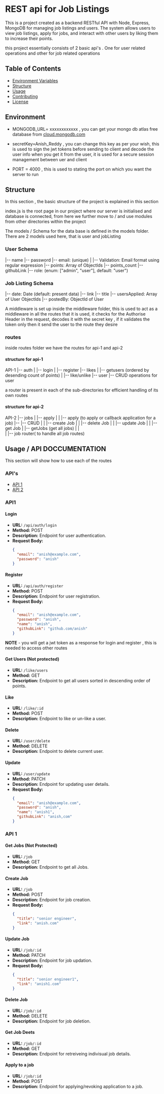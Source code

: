 # REST api for Job Listings

This is a project created as a backend RESTful API with Node, Express, MongoDB for managing job listings and users. The system allows users to view job listings, apply for jobs, and interact with other users by liking them to increase their points.

this project essentially consists of 2 basic api's . One for user related operations and other for job related operations

## Table of Contents

- [Environment Variables](#Environment)
- [Structure](#Structure)
- [Usage](#usage)
- [Contributing](#contributing)
- [License](#license)

## Environment

- MONGODB_URL= xxxxxxxxxxxx , you can get your mongo db atlas free database from [cloud.mongodb.com](cloud.mongodb.com)

- secretKey=Anish_Reddy , you can change this key as per your wish, this is used to sign the jwt tokens before sending to client and decode the user info when you get it from the user, it is used for a secure session management between uer and client

- PORT = 4000 , this is used to stating the port on which you want the server to run

## Structure

In this section , the basic structure of the project is explained in this section

index.js is the root page in our project where our server is initialised and database is connected, from here we further move to / and use modules from other directories within the project

The models / Schema for the data base is defined in the models folder. There are 2 models used here, that is user and jobListing

### User Schema

|-- name
|-- password
|-- email: (unique)
| |-- Validation: Email format using regular expression
|-- points: Array of ObjectIds
|-- points_count
|-- githubLink
|-- role: (enum: ["admin", "user"], default: "user")

### Job Listing Schema

|-- date: Date (default: present data)
|-- link
|-- title
|-- usersApplied: Array of User ObjectIds
|-- postedBy: ObjectId of User

A middleware is set up inside the middleware folder, this is used to act as a middleware in all the routes that it is used, it checks for the Authorise Header in the request, decodes it with the secret key , if it validates the token only then it send the user to the route they desire

### routes

inside routes folder we have the routes for api-1 and api-2

#### structure for api-1

API-1
|-- auth
| |-- login
| |-- register
|-- likes
| |-- getusers (ordered by desending count of points)
| |-- like/unlike
|-- user
|-- CRUD operations for user

a router is present in each of the sub-directories for efficient handling of its own routes

#### structure for api-2

API-2
|-- jobs
| |-- apply
| | |-- apply (to apply or callback application for a job)
|-- |-- CRUD
| | |-- create Job
| | |-- delete Job
| | |-- update Job
| | |-- get Job
| |-- getJobs (get all jobs)
| |  
| |-- job router( to handle all job routes)

## Usage / API DOCCUMENTATION

This section will show how to use each of the routes

### API's

- [API 1](#API1)
- [API 2](#API2)

### API1

#### Login

- **URL:** `/api/auth/login`
- **Method:** POST
- **Description:** Endpoint for user authentication.
- **Request Body:**
  ```json
  {
    "email": "anish@example.com",
    "password": "anish"
  }
  ```

#### Register

- **URL:** `/api/auth/register`
- **Method:** POST
- **Description:** Endpoint for user registration.
- **Request Body:**
  ```json
  {
    "email": "anish@example.com",
    "password": "anish",
    "name": "anish",
    "githubLink": "github.com/anish"
  }
  ```

**NOTE** - you will get a jwt token as a response for login and register , this is needed to access other routes

#### Get Users (Not protected)

- **URL:** `/like/users`
- **Method:** GET
- **Description:** Endpoint to get all users sorted in descending order of points.

#### Like

- **URL:** `/like/:id`
- **Method:** POST
- **Description:** Endpoint to like or un-like a user.

#### Delete

- **URL:** `/user/delete`
- **Method:** DELETE
- **Description:** Endpoint to delete current user.

#### Update

- **URL:** `/user/update`
- **Method:** PATCH
- **Description:** Endpoint for updating user details.
- **Request Body:**
  ```json
  {
    "email": "anish@example.com",
    "password": "anish",
    "name": "anish1",
    "githubLink": "anish,com"
  }
  ```

### API 1

#### Get Jobs (Not Protected)

- **URL:** `/job`
- **Method:** GET
- **Description:** Endpoint to get all Jobs.

#### Create Job

- **URL:** `/job`
- **Method:** POST
- **Description:** Endpoint for job creation.
- **Request Body:**
  ```json
  {
    "title": "senior engineer",
    "link": "anish.com"
  }
  ```

#### Update Job

- **URL:** `/job/:id`
- **Method:** PATCH
- **Description:** Endpoint for job updation.
- **Request Body:**
  ```json
  {
    "title": "senior engineer1",
    "link": "anish1.com"
  }
  ```

#### Delete Job

- **URL:** `/job/:id`
- **Method:** DELETE
- **Description:** Endpoint for job deletion.

#### Get Job Deets

- **URL:** `/job/:id`
- **Method:** GET
- **Description:** Endpoint for retreiveing indivisual job details.

#### Apply to a job

- **URL:** `/job/:id`
- **Method:** POST
- **Description:** Endpoint for applying/revoking application to a job.

